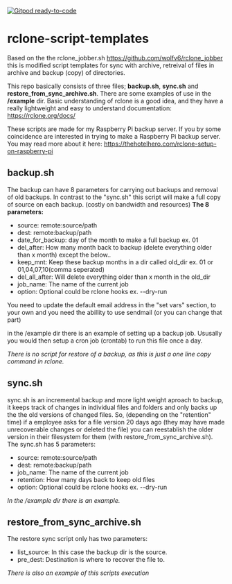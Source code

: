 [![Gitpod ready-to-code](https://img.shields.io/badge/Gitpod-ready--to--code-blue?logo=gitpod)](https://gitpod.io/#https://github.com/rune1979/rclone-script-templates)

# rclone-script-templates

Based on the the rclone_jobber.sh https://github.com/wolfv6/rclone_jobber this is 
modified script templates for sync with archive, retreival of files in archive
and backup (copy) of directories.

This repo basically consists of three files; **backup.sh**, **sync.sh** and **restore_from_sync_archive.sh**.
There are some examples of use in the **/example** dir.
Basic understanding of rclone is a good idea, and they have a really lightweight 
and easy to understand documentation: https://rclone.org/docs/

These scripts are made for my Raspberry Pi backup server. If you by some coincidence are interested
in trying to make a Raspberry Pi backup server. You may read more about it here: https://thehotelhero.com/rclone-setup-on-raspberry-pi 


## backup.sh
The backup can have 8 parameters for carrying out backups and removal of old backups. In contrast to 
the "sync.sh" this script will make a full copy of source on each backup. (costly on bandwidth and resources)
**The 8 parameters:**
* source: remote:source/path
* dest: remote:backup/path
* date_for_backup: day of the month to make a full backup ex. 01
* del_after: How many month back to backup (delete everything older than x month) except the below..
* keep_mnt: Keep these backup months in a dir called old_dir ex. 01 or 01,04,07,10(comma seperated)
* del_all_after: Will delete everything older than x month in the old_dir
* job_name: The name of the current job
* option: Optional could be rclone hooks ex. --dry-run

You need to update the default email address in the "set vars" section, to your own and you need the abillity to use sendmail (or you can change that part)

in the /example dir there is an example of setting up a backup job. Ususally you would then setup a cron job (crontab) to run this file once a day.

*There is no script for restore of a backup, as this is just a one line copy command in rclone.*

## sync.sh
sync.sh is an incremental backup and more light weight aproach to backup, it keeps track of changes in individual files and folders
and only backs up the the old versions of changed files. So, (depending on the "retention" time) if a employee
asks for a file version 20 days ago (they may have made unrecoverable changes or deleted the file) you can reestablish
the older version in their filesystem for them (with restore_from_sync_archive.sh).
The sync.sh has 5 parameters: 
* source: remote:source/path
* dest: remote:backup/path
* job_name: The name of the current job
* retention: How many days back to keep old files
* option: Optional could be rclone hooks ex. --dry-run

*In the /example dir there is an example.*

## restore_from_sync_archive.sh
The restore sync script only has two parameters:
* list_source: In this case the backup dir is the source.
* pre_dest: Destination is where to recover the file to.

*There is also an example of this scripts execution*